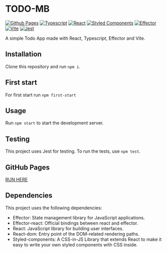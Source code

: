 # TODO-MB

[![Github Pages](https://img.shields.io/badge/Github-Pages-brightgreen?style=flat-square&logo=github)](https://kaleriaa.github.io/todo-mb/)
[![Typescript](https://img.shields.io/badge/Typescript-blue?style=flat-square&logo=typescript)](https://www.typescriptlang.org/)
[![React](https://img.shields.io/badge/React-white?style=flat-square&logo=react)](https://reactjs.org/)
[![Styled Components](https://img.shields.io/badge/Styled-Components-pink?style=flat-square&logo=styled-components)](https://styled-components.com/)
[![Effector](https://img.shields.io/badge/Effector-blueviolet?style=flat-square)](https://effector.dev/)
[![Vite](https://img.shields.io/badge/Vite-yellow?style=flat-square&logo=vite)](https://vitejs.dev/)
[![Jest](https://img.shields.io/badge/Jest-red?style=flat-square&logo=jest)](https://jestjs.io/)

A simple Todo App made with React, Typescript, Effector and Vite.

## Installation

Clone this repository and run `npm i`.

## First start

For first start run `npm first-start`

## Usage

Run `npm start` to start the development server.

## Testing

This project uses Jest for testing. To run the tests, use `npm test`.

## GitHub Pages
[RUN HERE](https://kaleriaa.github.io/todo-mb/)

## Dependencies
This project uses the following dependencies:

- Effector: State management library for JavaScript applications.
- Effector-react: Official bindings between react and effector.
- React: JavaScript library for building user interfaces.
- React-dom: Entry point of the DOM-related rendering paths.
- Styled-components: A CSS-in-JS Library that extends React to make it easy to write your own styled components with CSS inside.


